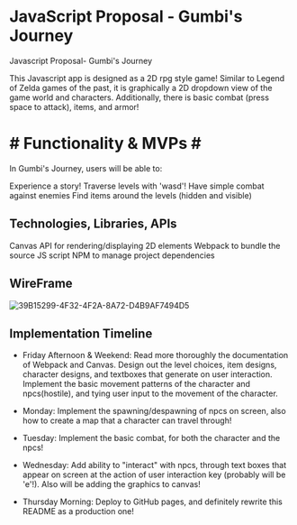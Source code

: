 # JavaScript Proposal - Gumbi's Journey

Javascript Proposal- Gumbi's Journey

This Javascript app is designed as a 2D rpg style game!
Similar to Legend of Zelda games of the past, it is graphically
a 2D dropdown view of the game world and characters. Additionally,
there is basic combat (press space to attack), items, and armor!

# # Functionality & MVPs # #

In Gumbi's Journey, users will be able to:

Experience a story!
Traverse levels with 'wasd'!
Have simple combat against enemies
Find items around the levels (hidden and visible)

## Technologies, Libraries, APIs
Canvas API for rendering/displaying 2D elements
Webpack to bundle the source JS script
NPM to manage project dependencies

## WireFrame
![39B15299-4F32-4F2A-8A72-D4B9AF7494D5](https://user-images.githubusercontent.com/98715238/161292905-4d6d48ba-c80d-47b3-af60-11ab522428a5.jpeg)

## Implementation Timeline

  * Friday Afternoon & Weekend: Read more thoroughly the documentation of Webpack and Canvas. Design out the level choices, item designs, character             designs, and textboxes that generate on user interaction. 
      Implement the basic movement patterns of the character and npcs(hostile), and tying user input to the movement of the character.

  * Monday: Implement the spawning/despawning of npcs on screen, also how to create a map that a character can travel through!

  * Tuesday: Implement the basic combat, for both the character and the npcs!

  * Wednesday: Add ability to "interact" with npcs, through text boxes that appear on screen at
      the action of user interaction key (probably will be 'e'!). Also will be adding the graphics to canvas!

  * Thursday Morning: Deploy to GitHub pages, and definitely rewrite this README as a production one!